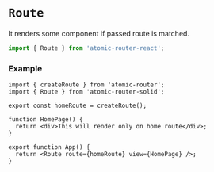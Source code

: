 # `Route`

It renders some component if passed route is matched.

```ts
import { Route } from 'atomic-router-react';
```

### Example

```tsx
import { createRoute } from 'atomic-router';
import { Route } from 'atomic-router-solid';

export const homeRoute = createRoute();

function HomePage() {
  return <div>This will render only on home route</div>;
}

export function App() {
  return <Route route={homeRoute} view={HomePage} />;
}
```

